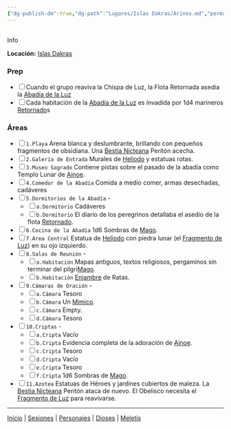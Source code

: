 ```yaml
---
{"dg-publish-dm":true,"dg-path":"Lugares/Islas Dakras/Arinos.md","permalink":"/lugares/islas-dakras/arinos/"}
---
```


<p><span><div data-callout-metadata="" data-callout-fold="" data-callout="info" class="callout node-insert-event"><div class="callout-title" dir="auto"><div class="callout-icon"><svg width="16" height="16"></svg></div><div class="callout-title-inner">Info</div></div><div class="callout-content">
<p dir="auto"><strong>Locación:</strong> <a data-tooltip-position="top" aria-label="Lugares/Islas Dakras.md" data-href="Lugares/Islas Dakras.md" href="Lugares/Islas Dakras.md" class="internal-link" target="_blank" rel="noopener nofollow">Islas Dakras</a></p>
</div></div></span></p><h3><span>Prep</span></h3><div><ul class="contains-task-list"><li data-task=" " class="dataview task-list-item"><input type="checkbox" class="dataview task-list-item-checkbox"><span>Cuando el grupo reaviva la Chispa de Luz, la Flota Retornada asedia la <a data-tooltip-position="top" aria-label="Lugares/Arinos" data-href="Lugares/Arinos" href="Lugares/Arinos" class="internal-link" target="_blank" rel="noopener nofollow">Abadía de la Luz</a></span></li><li data-task=" " class="dataview task-list-item"><input type="checkbox" class="dataview task-list-item-checkbox"><span>Cada habitación de la <a data-tooltip-position="top" aria-label="Lugares/Arinos" data-href="Lugares/Arinos" href="Lugares/Arinos" class="internal-link" target="_blank" rel="noopener nofollow">Abadía de la Luz</a> es invadida por 1d4 marineros <a data-tooltip-position="top" aria-label="Statblocks/Retornado" data-href="Statblocks/Retornado" href="Statblocks/Retornado" class="internal-link" target="_blank" rel="noopener nofollow">Retornado</a>s</span></li></ul></div><h3><span>Áreas</span></h3><div><ul class="contains-task-list"><li data-task=" " class="dataview task-list-item"><input type="checkbox" class="dataview task-list-item-checkbox"><span><code>1.Playa</code> Arena blanca y deslumbrante, brillando con pequeños fragmentos de obsidiana. Una <a data-tooltip-position="top" aria-label="Statblocks/Bestia Nicteana" data-href="Statblocks/Bestia Nicteana" href="Statblocks/Bestia Nicteana" class="internal-link" target="_blank" rel="noopener nofollow">Bestia Nicteana</a> Peritón acecha.</span></li><li data-task=" " class="dataview task-list-item"><input type="checkbox" class="dataview task-list-item-checkbox"><span><code>2.Galería de Entrada</code> Murales de <a data-tooltip-position="top" aria-label="Dioses/Heliodo" data-href="Dioses/Heliodo" href="Dioses/Heliodo" class="internal-link" target="_blank" rel="noopener nofollow">Heliodo</a> y estatuas rotas.</span></li><li data-task=" " class="dataview task-list-item"><input type="checkbox" class="dataview task-list-item-checkbox"><span><code>3.Museo Sagrado</code> Contiene pistas sobre el pasado de la abadía como Templo Lunar de <a data-tooltip-position="top" aria-label="Personajes/Ainoe" data-href="Personajes/Ainoe" href="Personajes/Ainoe" class="internal-link" target="_blank" rel="noopener nofollow">Ainoe</a>.</span></li><li data-task=" " class="dataview task-list-item"><input type="checkbox" class="dataview task-list-item-checkbox"><span><code>4.Comedor de la Abadía</code> Comida a medio comer, armas desechadas, cadáveres</span></li><li data-task=" " class="dataview task-list-item"><input type="checkbox" class="dataview task-list-item-checkbox"><span><code>5.Dormitorios de la Abadía</code> -</span><ul class="contains-task-list"><li data-task=" " class="dataview task-list-item"><input type="checkbox" class="dataview task-list-item-checkbox"><span><code>a.Dormitorio</code> Cadáveres</span></li><li data-task=" " class="dataview task-list-item"><input type="checkbox" class="dataview task-list-item-checkbox"><span><code>b.Dormitorio</code> El diario de los peregrinos detallaba el asedio de la flota <a data-tooltip-position="top" aria-label="Statblocks/Retornado" data-href="Statblocks/Retornado" href="Statblocks/Retornado" class="internal-link" target="_blank" rel="noopener nofollow">Retornado</a>.</span></li></ul></li><li data-task=" " class="dataview task-list-item"><input type="checkbox" class="dataview task-list-item-checkbox"><span><code>6.Cocina de la Abadía</code> 1d6 Sombras de <a data-tooltip-position="top" aria-label="Statblocks/Mago" data-href="Statblocks/Mago" href="Statblocks/Mago" class="internal-link" target="_blank" rel="noopener nofollow">Mago</a>.</span></li><li data-task=" " class="dataview task-list-item"><input type="checkbox" class="dataview task-list-item-checkbox"><span><code>7.Área Central</code> Estatua de <a data-tooltip-position="top" aria-label="Dioses/Heliodo" data-href="Dioses/Heliodo" href="Dioses/Heliodo" class="internal-link" target="_blank" rel="noopener nofollow">Heliodo</a> con piedra lunar (el <a data-tooltip-position="top" aria-label="Objetos/Fragmento de Luz" data-href="Objetos/Fragmento de Luz" href="Objetos/Fragmento de Luz" class="internal-link" target="_blank" rel="noopener nofollow">Fragmento de Luz</a>) en su ojo izquierdo.</span></li><li data-task=" " class="dataview task-list-item"><input type="checkbox" class="dataview task-list-item-checkbox"><span><code>8.Salas de Reunión</code> -</span><ul class="contains-task-list"><li data-task=" " class="dataview task-list-item"><input type="checkbox" class="dataview task-list-item-checkbox"><span><code>a.Habitación</code> Mapas antiguos, textos religiosos, pergaminos sin terminar del pilgri<a data-tooltip-position="top" aria-label="Statblocks/Mago" data-href="Statblocks/Mago" href="Statblocks/Mago" class="internal-link" target="_blank" rel="noopener nofollow">Mago</a>.</span></li><li data-task=" " class="dataview task-list-item"><input type="checkbox" class="dataview task-list-item-checkbox"><span><code>b.Habitación</code> <a data-tooltip-position="top" aria-label="Statblocks/Enjambre" data-href="Statblocks/Enjambre" href="Statblocks/Enjambre" class="internal-link" target="_blank" rel="noopener nofollow">Enjambre</a> de Ratas.</span></li></ul></li><li data-task=" " class="dataview task-list-item"><input type="checkbox" class="dataview task-list-item-checkbox"><span><code>9.Cámaras de Oración</code> -</span><ul class="contains-task-list"><li data-task=" " class="dataview task-list-item"><input type="checkbox" class="dataview task-list-item-checkbox"><span><code>a.Cámara</code> Tesoro</span></li><li data-task=" " class="dataview task-list-item"><input type="checkbox" class="dataview task-list-item-checkbox"><span><code>b.Cámara</code> Un <a data-tooltip-position="top" aria-label="Statblocks/Mímico" data-href="Statblocks/Mímico" href="Statblocks/Mímico" class="internal-link" target="_blank" rel="noopener nofollow">Mímico</a>.</span></li><li data-task=" " class="dataview task-list-item"><input type="checkbox" class="dataview task-list-item-checkbox"><span><code>c.Cámara</code> Empty.</span></li><li data-task=" " class="dataview task-list-item"><input type="checkbox" class="dataview task-list-item-checkbox"><span><code>d.Cámara</code> Tesoro</span></li></ul></li><li data-task=" " class="dataview task-list-item"><input type="checkbox" class="dataview task-list-item-checkbox"><span><code>10.Criptas</code> -</span><ul class="contains-task-list"><li data-task=" " class="dataview task-list-item"><input type="checkbox" class="dataview task-list-item-checkbox"><span><code>a.Cripta</code> Vacío</span></li><li data-task=" " class="dataview task-list-item"><input type="checkbox" class="dataview task-list-item-checkbox"><span><code>b.Cripta</code> Evidencia completa de la adoración de <a data-tooltip-position="top" aria-label="Personajes/Ainoe" data-href="Personajes/Ainoe" href="Personajes/Ainoe" class="internal-link" target="_blank" rel="noopener nofollow">Ainoe</a>.</span></li><li data-task=" " class="dataview task-list-item"><input type="checkbox" class="dataview task-list-item-checkbox"><span><code>c.Cripta</code> Tesoro</span></li><li data-task=" " class="dataview task-list-item"><input type="checkbox" class="dataview task-list-item-checkbox"><span><code>d.Cripta</code> Vacío</span></li><li data-task=" " class="dataview task-list-item"><input type="checkbox" class="dataview task-list-item-checkbox"><span><code>e.Cripta</code> Tesoro</span></li><li data-task=" " class="dataview task-list-item"><input type="checkbox" class="dataview task-list-item-checkbox"><span><code>f.Cripta</code> 1d6 Sombras de <a data-tooltip-position="top" aria-label="Statblocks/Mago" data-href="Statblocks/Mago" href="Statblocks/Mago" class="internal-link" target="_blank" rel="noopener nofollow">Mago</a>.</span></li></ul></li><li data-task=" " class="dataview task-list-item"><input type="checkbox" class="dataview task-list-item-checkbox"><span><code>11.Azotea</code> Estatuas de Héroes y jardines cubiertos de maleza. La <a data-tooltip-position="top" aria-label="Statblocks/Bestia Nicteana" data-href="Statblocks/Bestia Nicteana" href="Statblocks/Bestia Nicteana" class="internal-link" target="_blank" rel="noopener nofollow">Bestia Nicteana</a> Peritón ataca de nuevo. El Obelisco necesita el <a data-tooltip-position="top" aria-label="Objetos/Fragmento de Luz" data-href="Objetos/Fragmento de Luz" href="Objetos/Fragmento de Luz" class="internal-link" target="_blank" rel="noopener nofollow">Fragmento de Luz</a> para reavivarse.</span></li></ul></div><p><span><hr></span></p><p><span><a data-tooltip-position="top" aria-label="Almanaque/Inicio" data-href="Almanaque/Inicio" href="Almanaque/Inicio" class="internal-link" target="_blank" rel="noopener nofollow">Inicio</a> | <a data-tooltip-position="top" aria-label="Almanaque/Sesiones" data-href="Almanaque/Sesiones" href="Almanaque/Sesiones" class="internal-link" target="_blank" rel="noopener nofollow">Sesiones</a> | <a data-tooltip-position="top" aria-label="Almanaque/Personajes" data-href="Almanaque/Personajes" href="Almanaque/Personajes" class="internal-link" target="_blank" rel="noopener nofollow">Personajes</a> | <a data-tooltip-position="top" aria-label="Almanaque/Dioses" data-href="Almanaque/Dioses" href="Almanaque/Dioses" class="internal-link" target="_blank" rel="noopener nofollow">Dioses</a> | <a data-tooltip-position="top" aria-label="Lugares/Meletis" data-href="Lugares/Meletis" href="Lugares/Meletis" class="internal-link" target="_blank" rel="noopener nofollow">Meletis</a> </span></p>